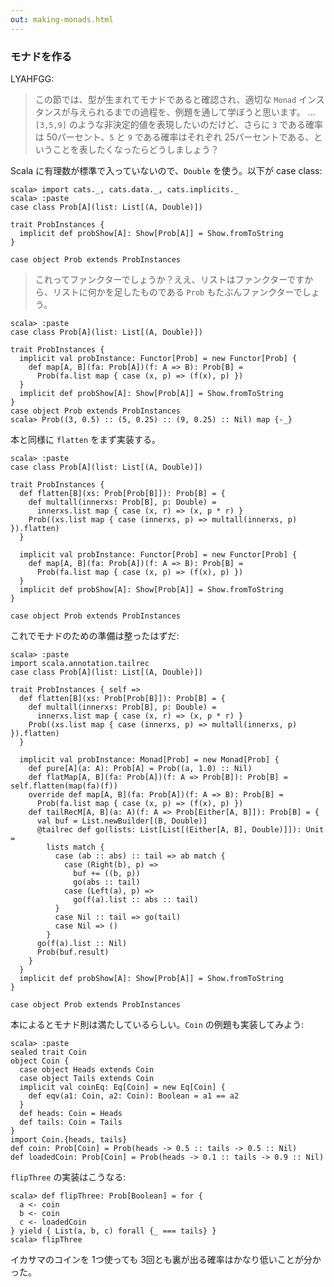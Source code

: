 ```yaml
---
out: making-monads.html
---
```


### モナドを作る

LYAHFGG:

> この節では、型が生まれてモナドであると確認され、適切な `Monad` インスタンスが与えられるまでの過程を、例題を通して学ぼうと思います。
> ...
> `[3,5,9]` のような非決定的値を表現したいのだけど、さらに `3` である確率は 50パーセント、`5` と `9` である確率はそれぞれ 25パーセントである、ということを表したくなったらどうしましょう？

Scala に有理数が標準で入っていないので、`Double` を使う。以下が case class:

```console:new
scala> import cats._, cats.data._, cats.implicits._
scala> :paste
case class Prob[A](list: List[(A, Double)])

trait ProbInstances {
  implicit def probShow[A]: Show[Prob[A]] = Show.fromToString
}

case object Prob extends ProbInstances
```

> これってファンクターでしょうか？ええ、リストはファンクターですから、リストに何かを足したものである `Prob` もたぶんファンクターでしょう。

```console
scala> :paste
case class Prob[A](list: List[(A, Double)])

trait ProbInstances {
  implicit val probInstance: Functor[Prob] = new Functor[Prob] {
    def map[A, B](fa: Prob[A])(f: A => B): Prob[B] =
      Prob(fa.list map { case (x, p) => (f(x), p) })
  }
  implicit def probShow[A]: Show[Prob[A]] = Show.fromToString
}
case object Prob extends ProbInstances
scala> Prob((3, 0.5) :: (5, 0.25) :: (9, 0.25) :: Nil) map {-_}
```

本と同様に `flatten` をまず実装する。

```console
scala> :paste
case class Prob[A](list: List[(A, Double)])

trait ProbInstances {
  def flatten[B](xs: Prob[Prob[B]]): Prob[B] = {
    def multall(innerxs: Prob[B], p: Double) =
      innerxs.list map { case (x, r) => (x, p * r) }
    Prob((xs.list map { case (innerxs, p) => multall(innerxs, p) }).flatten)
  }

  implicit val probInstance: Functor[Prob] = new Functor[Prob] {
    def map[A, B](fa: Prob[A])(f: A => B): Prob[B] =
      Prob(fa.list map { case (x, p) => (f(x), p) })
  }
  implicit def probShow[A]: Show[Prob[A]] = Show.fromToString
}

case object Prob extends ProbInstances
```

これでモナドのための準備は整ったはずだ:

```console
scala> :paste
import scala.annotation.tailrec
case class Prob[A](list: List[(A, Double)])

trait ProbInstances { self =>
  def flatten[B](xs: Prob[Prob[B]]): Prob[B] = {
    def multall(innerxs: Prob[B], p: Double) =
      innerxs.list map { case (x, r) => (x, p * r) }
    Prob((xs.list map { case (innerxs, p) => multall(innerxs, p) }).flatten)
  }

  implicit val probInstance: Monad[Prob] = new Monad[Prob] {
    def pure[A](a: A): Prob[A] = Prob((a, 1.0) :: Nil)
    def flatMap[A, B](fa: Prob[A])(f: A => Prob[B]): Prob[B] = self.flatten(map(fa)(f))
    override def map[A, B](fa: Prob[A])(f: A => B): Prob[B] =
      Prob(fa.list map { case (x, p) => (f(x), p) })
    def tailRecM[A, B](a: A)(f: A => Prob[Either[A, B]]): Prob[B] = {
      val buf = List.newBuilder[(B, Double)]
      @tailrec def go(lists: List[List[(Either[A, B], Double)]]): Unit =
        lists match {
          case (ab :: abs) :: tail => ab match {
            case (Right(b), p) =>
              buf += ((b, p))
              go(abs :: tail)
            case (Left(a), p) =>
              go(f(a).list :: abs :: tail)
          }
          case Nil :: tail => go(tail)
          case Nil => ()
        }
      go(f(a).list :: Nil)
      Prob(buf.result)
    }
  }
  implicit def probShow[A]: Show[Prob[A]] = Show.fromToString
}

case object Prob extends ProbInstances
```

本によるとモナド則は満たしているらしい。`Coin` の例題も実装してみよう:

```console
scala> :paste
sealed trait Coin
object Coin {
  case object Heads extends Coin
  case object Tails extends Coin
  implicit val coinEq: Eq[Coin] = new Eq[Coin] {
    def eqv(a1: Coin, a2: Coin): Boolean = a1 == a2
  }
  def heads: Coin = Heads
  def tails: Coin = Tails
}
import Coin.{heads, tails}
def coin: Prob[Coin] = Prob(heads -> 0.5 :: tails -> 0.5 :: Nil)
def loadedCoin: Prob[Coin] = Prob(heads -> 0.1 :: tails -> 0.9 :: Nil)
```

`flipThree` の実装はこうなる:

```console
scala> def flipThree: Prob[Boolean] = for {
  a <- coin
  b <- coin
  c <- loadedCoin
} yield { List(a, b, c) forall {_ === tails} }
scala> flipThree
```

イカサマのコインを 1つ使っても 3回とも裏が出る確率はかなり低いことが分かった。
